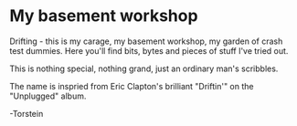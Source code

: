 
# My basement workshop
Drifting - this is my carage, my basement workshop, my garden of crash test dummies. Here you'll find bits, bytes and pieces of stuff I've tried out.

This is nothing special, nothing grand, just an ordinary man's scribbles.

The name is inspried from Eric Clapton's brilliant "Driftin'" on the
"Unplugged" album.

-Torstein
